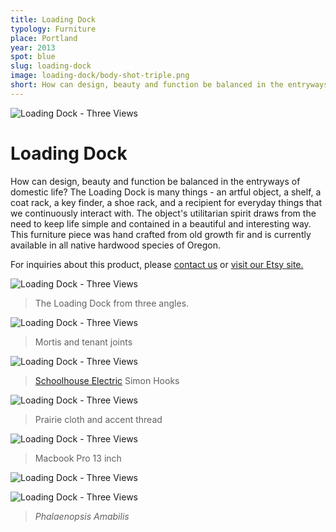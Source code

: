 ```yaml
---
title: Loading Dock
typology: Furniture
place: Portland
year: 2013
spot: blue
slug: loading-dock
image: loading-dock/body-shot-triple.png
short: How can design, beauty and function be balanced in the entryways of domestic life?
---
```

![Loading Dock - Three Views](loading-dock/body-shot-triple.png)

# Loading Dock

How can design, beauty and function be balanced in the entryways of domestic life? The Loading Dock is many things - an artful object, a shelf, a coat rack, a key finder, a shoe rack, and a recipient for everyday things that we continuously interact with. The object's utilitarian spirit draws from the need to keep life simple and contained in a beautiful and interesting way. This furniture piece was hand crafted from old growth fir and is currently available in all native hardwood species of Oregon.

For inquiries about this product, please [contact us](mailto:grange.company@gmail.com) or [visit our Etsy site.](http://www.etsy.com/listing/164827076/loading-dock-custom-shelf-and-storage?ref=shop_home_active)

![Loading Dock - Three Views](loading-dock/body-shot-full.png)
> The Loading Dock from three angles.

![Loading Dock - Three Views](loading-dock/shelf-full.png)
> Mortis and tenant joints

![Loading Dock - Three Views](loading-dock/top-detail-full.png)
> [Schoolhouse Electric](http://www.schoolhouseelectric.com/) Simon Hooks

![Loading Dock - Three Views](loading-dock/shelf-close-up-full.png)
> Prairie cloth and accent thread

![Loading Dock - Three Views](loading-dock/computer-full.png)
> Macbook Pro 13 inch

![Loading Dock - Three Views](loading-dock/orchid-shot-full.png)

![Loading Dock - Three Views](loading-dock/orchid-top-shot-full.png)
> _Phalaenopsis Amabilis_
